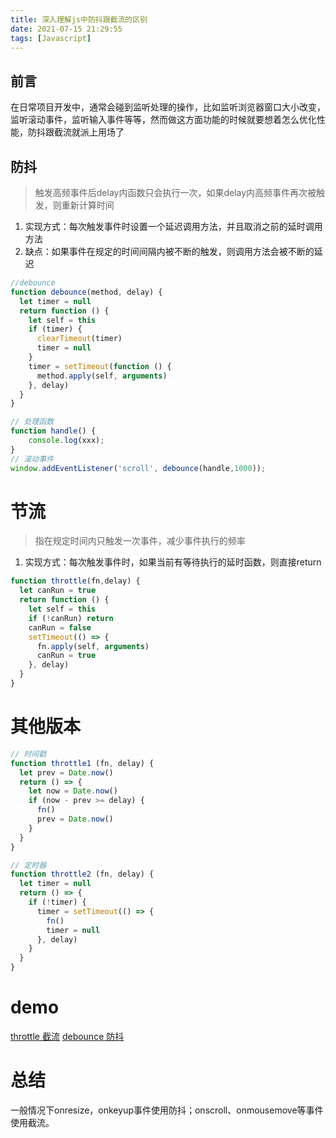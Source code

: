 ```yaml
---
title: 深入理解js中防抖跟截流的区别
date: 2021-07-15 21:29:55
tags: [Javascript]
---
```

## 前言
在日常项目开发中，通常会碰到监听处理的操作，比如监听浏览器窗口大小改变，监听滚动事件，监听输入事件等等，然而做这方面功能的时候就要想着怎么优化性能，防抖跟截流就派上用场了
## 防抖
> 触发高频事件后delay内函数只会执行一次，如果delay内高频事件再次被触发，则重新计算时间

1. 实现方式：每次触发事件时设置一个延迟调用方法，并且取消之前的延时调用方法
2. 缺点：如果事件在规定的时间间隔内被不断的触发，则调用方法会被不断的延迟

``` javascript
//debounce
function debounce(method, delay) {
  let timer = null
  return function () {
    let self = this
    if (timer) {
      clearTimeout(timer)
      timer = null
    }
    timer = setTimeout(function () {
      method.apply(self, arguments)
    }, delay)
  }
}

// 处理函数
function handle() {
    console.log(xxx);
}
// 滚动事件
window.addEventListener('scroll', debounce(handle,1000));
```
# 节流
> 指在规定时间内只触发一次事件，减少事件执行的频率

1. 实现方式：每次触发事件时，如果当前有等待执行的延时函数，则直接return

``` javascript
function throttle(fn,delay) {
  let canRun = true
  return function () {
    let self = this
    if (!canRun) return
    canRun = false
    setTimeout(() => {
      fn.apply(self, arguments)
      canRun = true
    }, delay)
  }
}

```

# 其他版本

``` javascript
// 时间戳
function throttle1 (fn, delay) {
  let prev = Date.now()
  return () => {
    let now = Date.now()
    if (now - prev >= delay) {
      fn()
      prev = Date.now()
    }
  }
}

// 定时器
function throttle2 (fn, delay) {
  let timer = null
  return () => {
    if (!timer) {
      timer = setTimeout(() => {
        fn()
        timer = null
      }, delay)
    }
  }
}
```
# demo
[throttle 截流](https://chengheai.github.io/daily-vue-demo/#/throttle)
[debounce 防抖](https://chengheai.github.io/daily-vue-demo/#/debounce)
# 总结
一般情况下onresize，onkeyup事件使用防抖；onscroll、onmousemove等事件使用截流。